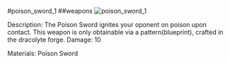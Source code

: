#poison_sword_1
##weapons
![poison_sword_1](https://dragon-force-studio.com/images/EF_wiki/poison_sword_1.png)

Description: The Poison Sword ignites your oponent on poison upon contact.  This weapon is only obtainable via a pattern(blueprint), crafted in the dracolyte forge. 
Damage: 10 

Materials: Poison Sword